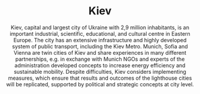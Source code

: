 ---
title: Kiev
subtitle: Kiev, capital and largest city of Ukraine with 2,9 million inhabitants, is an important industrial, scientific, educational, and cultural centre in Eastern Europe. The city has an extensive infrastructure and highly developed system of public transport, including the Kiev Metro. Munich, Sofia and Vienna are twin cities of Kiev and share experiences in many different partnerships, e.g. in exchange with Munich NGOs and experts of the administration developed concepts to increase energy efficiency and sustainable mobility. Despite difficulties, Kiev considers implementing measures, which ensure that results and outcomes of the lighthouse cities will be replicated, supported by political and strategic concepts at city level.
imageurl: images/cities/wide-kiev.jpg
layout: city-page
---
